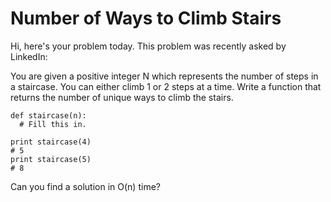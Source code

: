 # Number of Ways to Climb Stairs
Hi, here's your problem today. This problem was recently asked by LinkedIn:

You are given a positive integer N which represents the number of steps in a staircase. You can either climb 1 or 2 steps at a time. Write a function that returns the number of unique ways to climb the stairs.

```
def staircase(n):
  # Fill this in.
  
print staircase(4)
# 5
print staircase(5)
# 8
```
Can you find a solution in O(n) time?